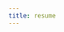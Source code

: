 ```yaml
---
title: resume
--- 
```


<body>
    <script>
        window.addEventListener('load', themeChange);
        const currentTheme = localStorage.getItem('theme') ? localStorage.getItem('theme') : null;
        if (currentTheme) {
            document.documentElement.setAttribute('data-theme', currentTheme);
        }

        function themeChange() {
            let currentTheme = document.documentElement.getAttribute('data-theme');
            let img = document.getElementById('themeImage');
            if (currentTheme === 'dark') {
                transition();
                img.src = "images/shields_res_dark.png";
                img.alt = "resume";
            } else {
                transition();
                img.src = "images/shields_res.png";
                img.alt = "resume";
            }
        }

        function transition() {
            document.documentElement.classList.add('transition');
            window.setTimeout(() => {
                document.documentElement.classList.remove('transition');
            }, 1000);
        }
    </script>
    <img src alt>
</body>
